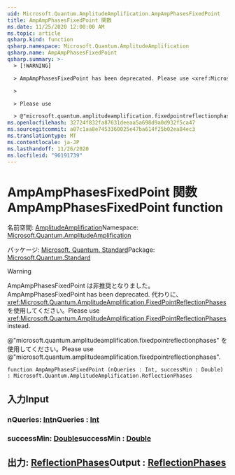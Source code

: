 ```yaml
---
uid: Microsoft.Quantum.AmplitudeAmplification.AmpAmpPhasesFixedPoint
title: AmpAmpPhasesFixedPoint 関数
ms.date: 11/25/2020 12:00:00 AM
ms.topic: article
qsharp.kind: function
qsharp.namespace: Microsoft.Quantum.AmplitudeAmplification
qsharp.name: AmpAmpPhasesFixedPoint
qsharp.summary: >-
  > [!WARNING]

  > AmpAmpPhasesFixedPoint has been deprecated. Please use <xref:Microsoft.Quantum.AmplitudeAmplification.FixedPointReflectionPhases> instead.

  >

  > Please use

  > @"microsoft.quantum.amplitudeamplification.fixedpointreflectionphases".
ms.openlocfilehash: 32724f832fa87631deeaa5a698d9a0d932f5ca47
ms.sourcegitcommit: a87c1aa8e7453360025e47ba614f25b02ea84ec3
ms.translationtype: MT
ms.contentlocale: ja-JP
ms.lasthandoff: 11/26/2020
ms.locfileid: "96191739"
---
```

# <a name="ampampphasesfixedpoint-function"></a><span data-ttu-id="39509-102">AmpAmpPhasesFixedPoint 関数</span><span class="sxs-lookup"><span data-stu-id="39509-102">AmpAmpPhasesFixedPoint function</span></span>

<span data-ttu-id="39509-103">名前空間: [AmplitudeAmplification](xref:Microsoft.Quantum.AmplitudeAmplification)</span><span class="sxs-lookup"><span data-stu-id="39509-103">Namespace: [Microsoft.Quantum.AmplitudeAmplification](xref:Microsoft.Quantum.AmplitudeAmplification)</span></span>

<span data-ttu-id="39509-104">パッケージ: [Microsoft. Quantum. Standard](https://nuget.org/packages/Microsoft.Quantum.Standard)</span><span class="sxs-lookup"><span data-stu-id="39509-104">Package: [Microsoft.Quantum.Standard](https://nuget.org/packages/Microsoft.Quantum.Standard)</span></span>


> [!WARNING]
> <span data-ttu-id="39509-105">AmpAmpPhasesFixedPoint は非推奨となりました。</span><span class="sxs-lookup"><span data-stu-id="39509-105">AmpAmpPhasesFixedPoint has been deprecated.</span></span> <span data-ttu-id="39509-106">代わりに、<xref:Microsoft.Quantum.AmplitudeAmplification.FixedPointReflectionPhases> を使用してください。</span><span class="sxs-lookup"><span data-stu-id="39509-106">Please use <xref:Microsoft.Quantum.AmplitudeAmplification.FixedPointReflectionPhases> instead.</span></span>
>
> <span data-ttu-id="39509-107">@"microsoft.quantum.amplitudeamplification.fixedpointreflectionphases" を使用してください。</span><span class="sxs-lookup"><span data-stu-id="39509-107">Please use @"microsoft.quantum.amplitudeamplification.fixedpointreflectionphases".</span></span>



```qsharp
function AmpAmpPhasesFixedPoint (nQueries : Int, successMin : Double) : Microsoft.Quantum.AmplitudeAmplification.ReflectionPhases
```


## <a name="input"></a><span data-ttu-id="39509-108">入力</span><span class="sxs-lookup"><span data-stu-id="39509-108">Input</span></span>

### <a name="nqueries--int"></a><span data-ttu-id="39509-109">nQueries: [Int](xref:microsoft.quantum.lang-ref.int)</span><span class="sxs-lookup"><span data-stu-id="39509-109">nQueries : [Int](xref:microsoft.quantum.lang-ref.int)</span></span>




### <a name="successmin--double"></a><span data-ttu-id="39509-110">successMin: [Double](xref:microsoft.quantum.lang-ref.double)</span><span class="sxs-lookup"><span data-stu-id="39509-110">successMin : [Double](xref:microsoft.quantum.lang-ref.double)</span></span>





## <a name="output--reflectionphases"></a><span data-ttu-id="39509-111">出力: [ReflectionPhases](xref:Microsoft.Quantum.AmplitudeAmplification.ReflectionPhases)</span><span class="sxs-lookup"><span data-stu-id="39509-111">Output : [ReflectionPhases](xref:Microsoft.Quantum.AmplitudeAmplification.ReflectionPhases)</span></span>

